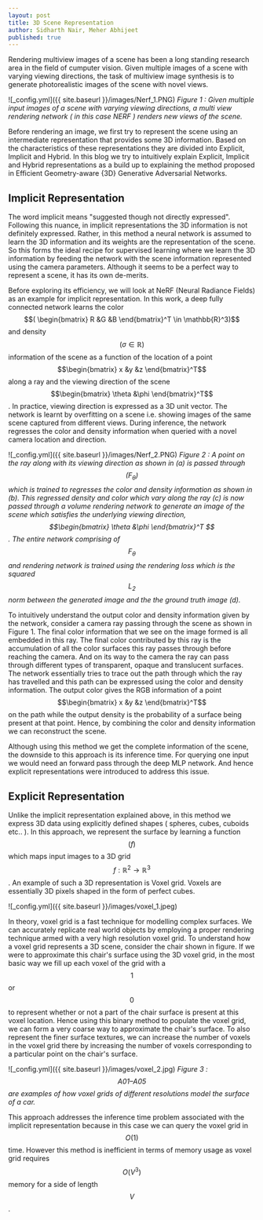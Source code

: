 ```yaml
---
layout: post
title: 3D Scene Representation
author: Sidharth Nair, Meher Abhijeet
published: true
---
```


Rendering multiview images of a scene has been a long standing research area in the field of cumputer vision. Given multiple images of a scene with varying viewing directions, the task of multiview image synthesis is to generate photorealistic images of the scene with novel views.

![_config.yml]({{ site.baseurl }}/images/Nerf_1.PNG)
*Figure 1 : Given multiple input images of a scene with varying viewing directions, a multi view rendering network ( in this case NERF ) renders new views of the scene.*

Before rendering an image, we first try to represent the scene using an intermediate representation that provides some 3D information. Based on the characteristics of these representations they are divided into Explicit, Implicit and Hybrid. In this blog we try to intuitively explain Explicit, Implicit and Hybrid representations as a build up to explaining the method proposed in Efficient Geometry-aware {3D} Generative Adversarial Networks.

## Implicit Representation ##
The word implicit means "suggested though not directly expressed". Following this nuance, in implicit representations the 3D information is not definitely expressed. Rather, in this method a neural network is assumed to learn the 3D information and its weights are the representation of the scene. So this forms the ideal recipe for supervised learning where we learn the 3D information by feeding the network with the scene information represented using the camera parameters. Although it seems to be a perfect way to represent a scene, it has its own de-merits.

Before exploring its efficiency, we will look at NeRF (Neural Radiance Fields) as an example for implicit representation. In this work, a deep fully connected network learns the color $$( \begin{bmatrix} R &G &B \end{bmatrix}^T \in \mathbb{R}^3)$$ and density $$(\sigma \in \mathbb{R})$$ information of the scene as a function of the location of a point $$\begin{bmatrix} x &y &z \end{bmatrix}^T$$ along a ray and the viewing direction of the scene $$\begin{bmatrix} \theta &\phi \end{bmatrix}^T$$. In practice, viewing direction is expressed as a 3D unit vector. The network is learnt by overfitting on a scene i.e. showing images of the same scene captured from different views. During inference, the network regresses the color and density information when queried with a novel camera location and direction.

![_config.yml]({{ site.baseurl }}/images/Nerf_2.PNG)
*Figure 2 : A point on the ray along with its viewing direction as shown in (a) is passed through $$( F_{\theta} )$$ which is trained to regresses the color and density information as shown in (b). This regressed density and color which vary along the ray (c) is now passed through a volume rendering network to generate an image of the scene which satisfies the underlying viewing direction, $$\begin{bmatrix} \theta &\phi \end{bmatrix}^T $$. The entire network comprising of $$F_{\theta}$$ and rendering network is trained using the rendering loss which is the squared $$L_2$$ norm between the generated image and the the ground truth image (d).* 

To intuitively understand the output color and density information given by the network, consider a camera ray passing through the scene as shown in Figure 1. The final color information that we see on the image formed is all embedded in this ray. The final color contributed by this ray is the accumulation of all the color surfaces this ray passes through before reaching the camera. And on its way to the camera the ray can pass through different types of transparent, opaque and translucent surfaces. The network essentially tries to trace out the path through which the ray has travelled and this path can be expressed using the color and density information. The output color gives the RGB information of a point $$\begin{bmatrix} x &y &z \end{bmatrix}^T$$ on the path while the output density is the probability of a surface being present at that point. Hence, by combining the color and density information we can reconstruct the scene.

Although using this method we get the complete information of the scene, the downside to this approach is its inference time. For querying one input we would need an forward pass through the deep MLP network. And hence explicit representations were introduced to address this issue.

## Explicit Representation ##

Unlike the implicit representation explained above, in this method we express 3D data using explicitly defined shapes ( spheres, cubes, cuboids etc.. ). In this approach, we represent the surface by learning a function $$( f )$$ which maps input images to a 3D grid $$ f : \mathbb{R}^2 \rightarrow \mathbb{R}^3 $$. An example of such a 3D representation is Voxel grid. Voxels are essentially 3D pixels shaped in the form of perfect cubes.

![_config.yml]({{ site.baseurl }}/images/voxel_1.jpeg)

In theory, voxel grid is a fast technique for modelling complex surfaces. We can accurately replicate real world objects by employing a proper rendering technique armed with a very high resolution voxel grid. To understand how a voxel grid represents a 3D scene, consider the chair shown in figure. If we were to approximate this chair's surface using the 3D voxel grid, in the most basic way we fill up each voxel of the grid with a $$ 1 $$ or $$ 0 $$ to represent whether or not a part of the chair surface is present at this voxel location. Hence using this binary method to populate the voxel grid, we can form a very coarse way to approximate the chair's surface. To also represent the finer surface textures, we can increase the number of voxels in the voxel grid there by increasing the number of voxels corresponding to a particular point on the chair's surface. 

![_config.yml]({{ site.baseurl }}/images/voxel_2.jpg)
*Figure 3 : $$ A01 – A05 $$ are examples of how voxel grids of different resolutions model the surface of a car.*

This approach addresses the inference time problem associated with the implicit representation because in this case we can query the voxel grid in $$ O(1) $$ time. However this method is inefficient in terms of memory usage as voxel grid requires $$O(V^3)$$ memory for a side of length $$V$$.
